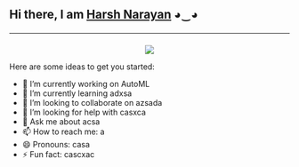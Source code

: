 
<div class="heading">        
                <h2>Hi there, I am  <a href="https://github.com/HarshNarayan2022/HarshNarayan2022">Harsh Narayan</a> ◕‿◕<hr></h2>
</div>
<p align="center">
  <a href="https://skillicons.dev">
    <img src="https://skillicons.dev/icons?i=python,html,css,vim" />
  </a>
</p>

Here are some ideas to get you started:

- 🔭 I’m currently working on  AutoML
- 🌱 I’m currently learning  adxsa
- 👯 I’m looking to collaborate on azsada
- 🤔 I’m looking for help with casxca
- 💬 Ask me about acsa
- 📫 How to reach me: a
- 😄 Pronouns: casa
- ⚡ Fun fact: cascxac
>
